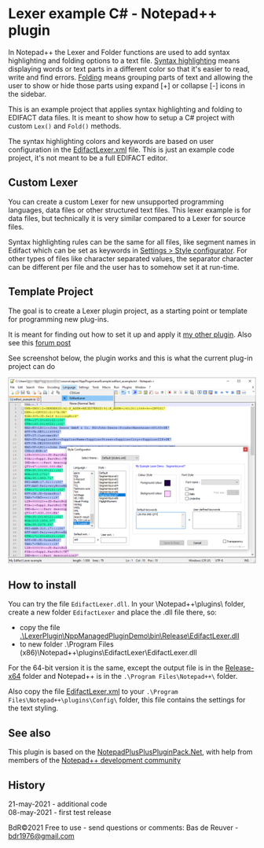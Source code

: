 Lexer example C# - Notepad++ plugin
===================================

In Notepad++ the Lexer and Folder functions are used to add syntax highlighting and folding options to a text file.
[Syntax highlighting](https://en.wikipedia.org/wiki/Syntax_highlighting) means displaying words or text parts
in a different color so that it's easier to read, write and find errors.
[Folding](https://en.wikipedia.org/wiki/Code_folding) means grouping parts of text
and allowing the user to show or hide those parts using expand [+] or collapse [-] icons in the sidebar.

This is an example project that applies syntax highlighting and folding to EDIFACT data files.
It is meant to show how to setup a C# project with custom `Lex()` and `Fold()` methods.

The syntax highlighting colors and keywords are based on user configuration
in the [EdifactLexer.xml](/config/EdifactLexer.xml) file.
This is just an example code project, it's not meant to be a full EDIFACT editor.

Custom Lexer
------------
You can create a custom Lexer for new unsupported programming languages, data files or other structured text files.
This lexer example is for data files, but technically it is very similar compared to a Lexer for source files.

Syntax highlighting rules can be the same for all files,
like segment names in Edifact which can be set as keywords in [Settings > Style configurator](/config/EdifactLexer.xml).
For other types of files like character separated values, the separator character can be different per file
and the user has to somehow set it at run-time.

Template Project
----------------
The goal is to create a Lexer plugin project, as a starting point or template for programming new plug-ins.

It is meant for finding out how to set it up and apply it [my other plugin](https://github.com/BdR76/CSVLint).
Also see this [forum post](https://community.notepad-plus-plus.org/topic/21124/c-adding-a-custom-styler-or-lexer-in-c-for-scintilla-notepad/6)

See screenshot below, the plugin works and this is what the current plug-in project can do

![preview screenshot](/mockup_preview.png?raw=true "Lexer plug-in example, preview")

How to install
--------------
You can try the file `EdifactLexer.dll`. In your \Notepad++\plugins\ folder,
create a new folder `EdifactLexer` and place the .dll file there, so:

* copy the file [.\LexerPlugin\NppManagedPluginDemo\bin\Release\EdifactLexer.dll](/LexerPlugin/NppManagedPluginDemo/bin/Release/)
* to new folder .\Program Files (x86)\Notepad++\plugins\EdifactLexer\EdifactLexer.dll

For the 64-bit version it is the same, except the output file is in the
[Release-x64](/LexerPlugin/NppManagedPluginDemo/bin/Release-x64/) folder and Notepad++ is
in the `.\Program Files\Notepad++\` folder.

Also copy the file [EdifactLexer.xml](./config/) to your `.\Program Files\Notepad++\plugins\Config\` folder, this file contains the settings for the  text styling.

See also
--------
This plugin is based on the [NotepadPlusPlusPluginPack.Net](https://github.com/kbilsted/NotepadPlusPlusPluginPack.Net),
with help from members of the [Notepad++ development community](https://community.notepad-plus-plus.org/topic/21124/c-adding-a-custom-styler-or-lexer-in-c-for-scintilla-notepad/11)

History
-------
21-may-2021 - additional code   
08-may-2021 - first test release

BdR©2021 Free to use - send questions or comments: Bas de Reuver - bdr1976@gmail.com
